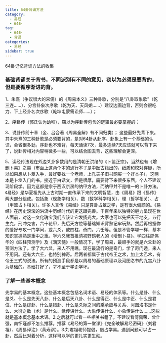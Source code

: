 ```yaml
---
title: 64卦背诵方法
category:
  - 易经
  - 64卦
tag:
  - 64卦
  - 背诵
categories:
  - 易经
sidebar: true
---
```

64卦记忆背诵方法的收集
<!--more-->

### 基础背诵关于背书，不同派别有不同的意见，窃以为必须是要背的，但是要循序渐进的背。 
1、朱熹（争议很大的宋儒）的《周易本义》三种卦歌，分别是“八卦取象歌”（乾三连……）、分宫卦象次序歌（乾为天、天风姤……）建议边画边背，否则会很吃力、下上经卦名次序歌（乾坤屯蒙需讼师……）； 

2、序卦传（郭氏认为幼稚），窃以为序卦传包含的逻辑最必要掌握的；
 
3、说卦传前十章（金、吕合著《周易全解》有不同归类）；
这些最好先背下来。其中朱熹的三种卦歌是必须要背的，是对64卦从卦序、卦象上有一个基础的认识，会省很多劲。序卦也不难背，每天诵读7次，最多连续7天应该就可以背下来了，说卦传相对内容稍微多一些，可以结合图去背，这些理解会更深。

5、读经传法现在外边爻卦多数用的是清朝王洪绪的《卜筮正宗》，当然也有《增删卜易》之类（市面上这两个本的通行本子是中医古籍出的，纸质和校对存疑，所以如果想从卜筮入手，最好要找一个老师，上孔夫子旧书网买一个好本子），这两本是卜筮入门的书，接近于白话文，但是很厚，需要背下来很多东西，个人不建议现阶段学。因为这都是宗于西汉京房的纳甲方法，而纳甲并不是唯一的卜卦方法。《易经》是华夏祖先从上古时期一直传承下来的文明智慧，由《周易》跟《易传》两大部分组成。包括象（现象学相关）、数（数学科学相关）、理（哲学相关）、占（甲筮占卜相关）。许多人言传《易经》只是算卦占筮之学，是有很大偏颇的。《易经》在历史滚滚的洪流中历经时代的更迭跟完善。千百年来以独特的魅力呈现在世人面前，对这一文化瑰宝我们应该让它发扬光大。大家也可以先把天干地支，五行生克，刑冲克害，六十花甲，先后天方位等基础知识背熟记牢玩熟。然后再根据你的爱好专攻一门学问，或六爻，或四柱，奇门，六壬等。但是不管学哪一样，基本知识掌握熟是重中之重。学六爻我首推清初野鹤老人的《增删卜易》。学四柱邵伟华的《四柱预测学》及《滴天髓》一般情况下，学了周易，最顺手的就是六爻卦的预测方法了。学了大六爻，来人不用瞧。现在最流行的是奇门，学了奇门遁，来人不用问。还有大六壬，也特别神奇。后两者都属于古代帝王之术，加上太乙术，有帝王三式的说法。所有的预测手段都是以周易的基础原理以及河图洛书的九宫八卦为基础的。基础打好了，才不至于学歪学坏。


### 了解一些基本概念

先学易的基本概念。这些基本概念包括名词术语、易经的体系等。什么是卦、什么是爻、什么是先天八卦、什么是后天八卦、什么是得正、什么是中正、什么是君位、什么是综卦、什么是错卦、什么是爻际之间的乘承应与关系、河图洛书是什么、大衍之数（术）是什么、彖传讲什么、大象传讲什么、小象传讲什么......这些就是基本概念基本术语。2.之后就可以看一些相关书籍了。不建议看傅佩荣、曾仕强，南怀瑾都不怎么推荐。推荐《易经的第一堂课》《完全破解易经密码》（刘君祖）、《周易译注》（黄寿祺）。3.刘君祖老师提倡，借占学易。遇到问题可以占一卦，然后比对着分析，这样可以学的更扎实更生动。

